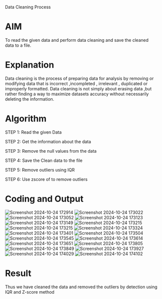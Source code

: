 Data Cleaning Process

# AIM
To read the given data and perform data cleaning and save the cleaned data to a file.

# Explanation
Data cleaning is the process of preparing data for analysis by removing or modifying data that is incorrect ,incompleted , irrelevant , duplicated or improperly formatted. Data cleaning is not simply about erasing data ,but rather finding a way to maximize datasets accuracy without necessarily deleting the information.

# Algorithm
STEP 1: Read the given Data

STEP 2: Get the information about the data

STEP 3: Remove the null values from the data

STEP 4: Save the Clean data to the file

STEP 5: Remove outliers using IQR

STEP 6: Use zscore of to remove outliers

# Coding and Output
![Screenshot 2024-10-24 172914](https://github.com/user-attachments/assets/3a726207-c3e7-4696-bc16-fd628bc6698f)
![Screenshot 2024-10-24 173022](https://github.com/user-attachments/assets/a9384411-4f53-4ff5-ab57-7584e4aa1576)
![Screenshot 2024-10-24 173052](https://github.com/user-attachments/assets/467e9b85-24d9-4a2c-a4e0-398c52004343)
![Screenshot 2024-10-24 173123](https://github.com/user-attachments/assets/f83ffdad-37cf-4d33-a8fb-7de1bbf7bd35)
![Screenshot 2024-10-24 173149](https://github.com/user-attachments/assets/3bd5d36d-2028-47cd-ba18-cef475a90e48)
![Screenshot 2024-10-24 173215](https://github.com/user-attachments/assets/d96350ce-14cb-4e6b-8ea4-29558efbbd30)
![Screenshot 2024-10-24 173215](https://github.com/user-attachments/assets/4f4e8879-e763-4e15-b95f-29cd4a2927ad)
![Screenshot 2024-10-24 173324](https://github.com/user-attachments/assets/36a49226-3f4f-4258-a0aa-6a69c53b8c5c)
![Screenshot 2024-10-24 173401](https://github.com/user-attachments/assets/d3d3abb3-2002-44a0-808a-87709a96d45b)
![Screenshot 2024-10-24 173504](https://github.com/user-attachments/assets/dfea2ac9-7592-403b-8852-506858c02eef)
![Screenshot 2024-10-24 173545](https://github.com/user-attachments/assets/89d828c2-fe93-4e6c-a3ad-32e5d7866c97)
![Screenshot 2024-10-24 173614](https://github.com/user-attachments/assets/67f3dbd3-040d-424e-b929-0f971f034ac2)
![Screenshot 2024-10-24 173651](https://github.com/user-attachments/assets/d5674101-61f2-4889-bbee-bcf4ec5c68f1)
![Screenshot 2024-10-24 173805](https://github.com/user-attachments/assets/1c728170-e0fa-4998-a6bf-593953f3e9bd)
![Screenshot 2024-10-24 173849](https://github.com/user-attachments/assets/08eb97c3-86d0-4e46-8c78-837189f61629)
![Screenshot 2024-10-24 173927](https://github.com/user-attachments/assets/4bf29eb3-6957-4266-81ed-a64c2b16a96a)
![Screenshot 2024-10-24 174029](https://github.com/user-attachments/assets/157189ca-30ff-408f-9e32-382b7c1760f6)
![Screenshot 2024-10-24 174102](https://github.com/user-attachments/assets/71b9747a-009a-4ed6-9528-ecfbea43f9cd)

# Result
Thus we have cleaned the data and removed the outliers by detection using IQR and Z-score method
